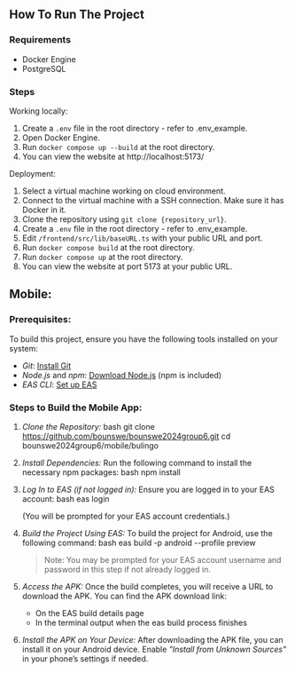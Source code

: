 ## How To Run The Project
### Requirements
- Docker Engine
- PostgreSQL

### Steps
Working locally:
1. Create a `.env` file in the root directory - refer to .env_example.
2. Open Docker Engine.
3. Run `docker compose up --build` at the root directory.
4. You can view the website at http://localhost:5173/

Deployment:
1. Select a virtual machine working on cloud environment.
2. Connect to the virtual machine with a SSH connection. Make sure it has Docker in it.
3. Clone the repository using `git clone {repository_url}`.
4. Create a `.env` file in the root directory - refer to .env_example.
5. Edit `/frontend/src/lib/baseURL.ts` with your public URL and port.
6. Run `docker compose build` at the root directory.
7. Run `docker compose up` at the root directory.
8. You can view the website at port 5173 at your public URL.

## Mobile:
### Prerequisites:
To build this project, ensure you have the following tools installed on your system:

- *Git*: [Install Git](https://git-scm.com/book/en/v2/Getting-Started-Installing-Git)
- *Node.js* and *npm*: [Download Node.js](https://nodejs.org/) (npm is included)
- *EAS CLI*: [Set up EAS](https://docs.expo.dev/eas-update/getting-started/)

### Steps to Build the Mobile App:

1. *Clone the Repository:*
   bash
   git clone https://github.com/bounswe/bounswe2024group6.git
   cd bounswe2024group6/mobile/bulingo
   

2. *Install Dependencies:*
   Run the following command to install the necessary npm packages:
   bash
   npm install
   

3. *Log In to EAS (if not logged in):*
   Ensure you are logged in to your EAS account:
   bash
   eas login
   
   (You will be prompted for your EAS account credentials.)

4. *Build the Project Using EAS:*
   To build the project for Android, use the following command:
   bash
   eas build -p android --profile preview
   
   > Note: You may be prompted for your EAS account username and password in this step if not already logged in.

5. *Access the APK:*
   Once the build completes, you will receive a URL to download the APK. You can find the APK download link:
   - On the EAS build details page
   - In the terminal output when the eas build process finishes

6. *Install the APK on Your Device:*
   After downloading the APK file, you can install it on your Android device. Enable *"Install from Unknown Sources"* in your phone’s settings if needed.
